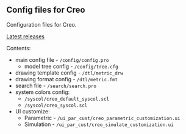 ## Config files for Creo

Configuration files for Creo.

[Latest releases](https://github.com/Keishi4/creo_config_pro/releases)

Contents:
* main config file - ```/config/config.pro```
  * model tree config - ```/config/tree.cfg```
* drawing template config - ```/dtl/metric_drw```
* drawing format config - ```/dtl/metric.fmt```
* search file - ```/search/search.pro```
* system colors config:
  - ```/syscol/creo_default_syscol.scl```
  - ```/syscol/creo_syscol.scl```
* UI customize:
   - Parametric - ```/ui_par_cust/creo_parametric_customization.ui```
   - Simulation - ```/ui_par_cust/creo_simulate_customization.ui```
